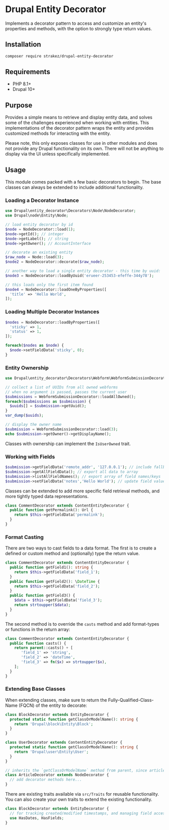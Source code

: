 # Drupal Entity Decorator
Implements a decorator pattern to access and customize an entity's properties and methods, with the option to strongly 
type return values.

## Installation

```bash
composer require strakez/drupal-entity-decorator
```

## Requirements

- PHP 8.1+
- Drupal 10+

## Purpose

Provides a simple means to retrieve and display entity data, and solves some of the challenges experienced when working 
with entities. This implementations of the decorator pattern wraps the entity and provides customized methods for 
interacting with the entity.

Please note, this only exposes classes for use in other modules and does not provide any Drupal functionality on its own. 
There will not be anything to display via the UI unless specifically implemented.

## Usage

This module comes packed with a few basic decorators to begin. The base classes can always be extended to include 
additional functionality.

### Loading a Decorator Instance

```php
use Drupal\entity_decorator\Decorators\Node\NodeDecorator;
use Drupal\node\Entity\Node;

// load entity decorator by id
$node = NodeDecorator::load(1);
$node->getId(); // integer
$node->getLabel(); // string
$node->getOwner(); // AccountInterface

// decorate an existing entity
$raw_node = Node::load(3);
$node2 = NodeDecorator::decorate($raw_node);

// another way to load a single entity decorator - this time by uuid:
$node3 = NodeDecorator::loadByUuid('erueer-253453-efeffe-344y78');

// this loads only the first item found
$node4 = NodeDecorator::loadOneByProperties([
  'title' => 'Hello World',
]);
```
### Loading Multiple Decorator Instances

```php
$nodes = NodeDecorator::loadByProperties([
  'sticky' => 1,
  'status' => 1,
]);

foreach($nodes as $node) {
  $node->setFieldData('sticky', 0);
}
```

### Entity Ownership

```php
use Drupal\entity_decorator\Decorators\Webform\WebformSubmissionDecorator;

// collect a list of UUIDs from all owned webforms
// when no argument is passed, passes the current user
$submissions = WebformSubmissionDecorator::loadAllOwned();
foreach($submissions as $submission) {
  $uuids[] = $submission->getUuid();
}
var_dump($uuids);

// display the owner name
$submission = WebformSubmissionDecorator::load(3);
echo $submission->getOwner()->getDisplayName();
```

Classes with ownership can implement the `IsUserOwned` trait.

### Working with Fields

```php
$submission->getFieldData('remote_addr', '127.0.0.1'); // include fallback value if field/value not found
$submission->getAllFieldData(); // export all data to array
$submission->listAllFieldNames(); // export array of field names/keys
$submission->setFieldData('notes','Hello World'); // update field value
```

Classes can be extended to add more specific field retrieval methods, and more tightly typed data representations.

```php
class CommentDecorator extends ContentEntityDecorator {
  public function getPermalink(): Url {
    return $this->getFieldData('permalink');
  }
}
```

### Format Casting

There are two ways to cast fields to a data format. The first is to create a defined or custom method and (optionally) type the return value.
```php
class CommentDecorator extends ContentEntityDecorator {
  public function getField1(): string {
    return $this->getFieldData('field_1');
  }
  public function getField2(): \DateTime {
    return $this->getFieldData('field_2');
  }
  public function getField3() {
    $data = $this->getFieldData('field_3');
    return strtoupper($data);
  }
}
```

The second method is to override the `casts` method and add format-types or functions in the return array:
```php
class CommentDecorator extends ContentEntityDecorator {
  public function casts() {
    return parent::casts() + [
       'field_1' => 'string',
       'field_2' => 'dateTime',
       'field_3' => fn($x) => strtoupper($x),
    ];
  }
}
```


### Extending Base Classes
When extending classes, make sure to return the Fully-Qualified-Class-Name (FQCN) of the entity to decorate:
```php
class BlockDecorator extends EntityDecorator {
  protected static function getClassOrModelName(): string {
    return 'Drupal\block\Entity\Block';
  }
}

class UserDecorator extends ContentEntityDecorator {
  protected static function getClassOrModelName(): string {
    return 'Drupal\user\Entity\User';
  }
}

// inherits the `getClassOrModelName` method from parent, since articles are just "special" nodes
class ArticleDecorator extends NodeDecorator {
  // add decorator methods here...
}
```

There are existing traits available via `src/Traits` for reusable functionality. You can also create your own 
traits to extend the existing functionality.
```php
class BlockDecorator extends EntityDecorator {
  // for tracking created/modified timestamps, and managing field access
  use HasDates, HasFields;
}
```
